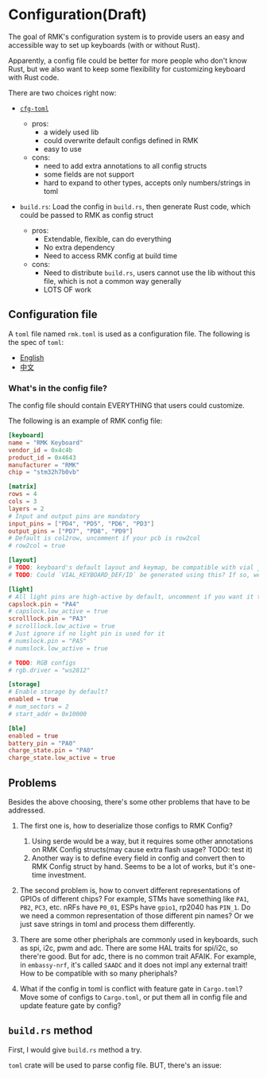 # Configuration(Draft)

The goal of RMK's configuration system is to provide users an easy and accessible way to set up keyboards (with or without Rust).

Apparently, a config file could be better for more people who don't know Rust, but we also want to keep some flexibility for customizing keyboard with Rust code.

There are two choices right now:

- [`cfg-toml`](https://github.com/jamesmunns/toml-cfg)
  - pros: 
    - a widely used lib
    - could overwrite default configs defined in RMK
    - easy to use 
  - cons:
    - need to add extra annotations to all config structs
    - some fields are not support
    - hard to expand to other types, accepts only numbers/strings in toml

- `build.rs`: Load the config in `build.rs`, then generate Rust code, which could be passed to RMK as config struct
  - pros:
    - Extendable, flexible, can do everything
    - No extra dependency
    - Need to access RMK config at build time
  - cons:
    - Need to distribute `build.rs`, users cannot use the lib without this file, which is not a common way generally
    - LOTS OF work

## Configuration file

A `toml` file named `rmk.toml` is used as a configuration file. The following is the spec of `toml`:
  - [English](https://toml.io/en/v1.0.0)
  - [中文](https://toml.io/cn/v1.0.0)

### What's in the config file?

The config file should contain EVERYTHING that users could customize.

The following is an example of RMK config file:

```toml
[keyboard]
name = "RMK Keyboard"
vendor_id = 0x4c4b
product_id = 0x4643
manufacturer = "RMK"
chip = "stm32h7b0vb"

[matrix]
rows = 4
cols = 3
layers = 2
# Input and output pins are mandatory
input_pins = ["PD4", "PD5", "PD6", "PD3"]
output_pins = ["PD7", "PD8", "PD9"]
# Default is col2row, uncomment if your pcb is row2col
# row2col = true

[layout]
# TODO: keyboard's default layout and keymap, be compatible with vial json and KLE
# TODO: Could `VIAL_KEYBOARD_DEF/ID` be generated using this? If so, we don't need a vial.json anymore

[light]
# All light pins are high-active by default, uncomment if you want it to be low-active
capslock.pin = "PA4"
# capslock.low_active = true
scrolllock.pin = "PA3"
# scrolllock.low_active = true
# Just ignore if no light pin is used for it
# numslock.pin = "PA5"
# numslock.low_active = true

# TODO: RGB configs
# rgb.driver = "ws2812"

[storage]
# Enable storage by default?
enabled = true
# num_sectors = 2
# start_addr = 0x10000

[ble]
enabled = true
battery_pin = "PA0"
charge_state.pin = "PA0"
charge_state.low_active = true


```

## Problems

Besides the above choosing, there's some other problems that have to be addressed.

1. The first one is, how to deserialize those configs to RMK Config? 
   1. Using serde would be a way, but it requires some other annotations on RMK Config structs(may cause extra flash usage? TODO: test it)
   2. Another way is to define every field in config and convert then to RMK Config struct by hand. Seems to be a lot of works, but it's one-time investment.

2. The second problem is, how to convert different representations of GPIOs of different chips? For example, STMs have something like `PA1`, `PB2`, `PC3`, etc. nRFs have `P0_01`, ESPs have `gpio1`, rp2040 has `PIN_1`. Do we need a common representation of those different pin names? Or we just save strings in toml and process them differently.

3. There are some other pheriphals are commonly used in keyboards, such as spi, i2c, pwm and adc. There are some HAL traits for spi/i2c, so there're good. But for adc, there is no common trait AFAIK. For example, in `embassy-nrf`, it's called `SAADC` and it does not impl any external trait! How to be compatible with so many pheriphals?

4. What if the config in toml is conflict with feature gate in `Cargo.toml`? Move some of configs to `Cargo.toml`, or put them all in config file and update feature gate by config?

## `build.rs` method

First, I would give `build.rs` method a try. 

`toml` crate will be used to parse config file. BUT, there's an issue: